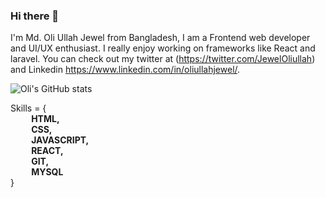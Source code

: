 ### Hi there 👋

I'm Md. Oli Ullah Jewel from Bangladesh, I am a Frontend web developer and UI/UX enthusiast. I really enjoy working on frameworks like React and laravel. You can check out my twitter at (https://twitter.com/JewelOliullah) and Linkedin https://www.linkedin.com/in/oliullahjewel/.

![Oli's GitHub stats](https://github-readme-stats.vercel.app/api?username=oliullahjewel96&show_icons=true&theme=dark)

Skills = {<br>
       <strong> &nbsp;   &nbsp;   &nbsp;   &nbsp;   &nbsp; HTML,<br>
       &nbsp;   &nbsp;   &nbsp;   &nbsp;   &nbsp; CSS,<br>
       &nbsp;   &nbsp;   &nbsp;   &nbsp;   &nbsp; JAVASCRIPT,<br>
       &nbsp;   &nbsp;   &nbsp;   &nbsp;   &nbsp; REACT,<br>
       &nbsp;   &nbsp;   &nbsp;   &nbsp;   &nbsp; GIT,<br>
       &nbsp;   &nbsp;   &nbsp;   &nbsp;   &nbsp; MYSQL <br> </strong>
  }
